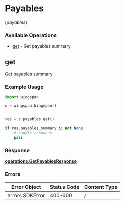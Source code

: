 # Payables
(*payables*)

### Available Operations

* [get](#get) - Get payables summary

## get

Get payables summary

### Example Usage

```python
import wingspan

s = wingspan.Wingspan()


res = s.payables.get()

if res.payables_summary is not None:
    # handle response
    pass
```


### Response

**[operations.GetPayablesResponse](../../models/operations/getpayablesresponse.md)**
### Errors

| Error Object    | Status Code     | Content Type    |
| --------------- | --------------- | --------------- |
| errors.SDKError | 400-600         | */*             |
